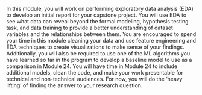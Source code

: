 In this module, you will work on performing exploratory data analysis (EDA) to develop an initial report for your capstone project. You will use EDA to see what data can reveal beyond the formal modeling, hypothesis testing task, and data training to provide a better understanding of dataset variables and the relationships between them. You are encouraged to spend your time in this module cleaning your data and use feature engineering and EDA techniques to create visualizations to make sense of your findings. Additionally, you will also be required to use one of the ML algorithms you have learned so far in the program to develop a baseline model to use as a comparison in Module 24. You will have time in Module 24 to include additional models, clean the code, and make your work presentable for technical and non-technical audiences. For now, you will do the ‘heavy lifting’ of finding the answer to your research question.
